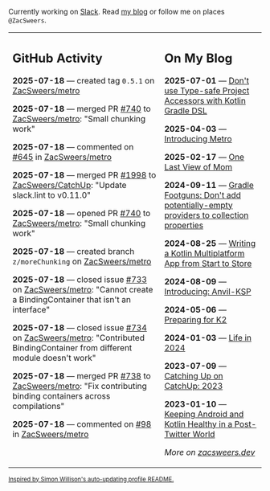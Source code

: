 Currently working on [Slack](https://slack.com/). Read [my blog](https://zacsweers.dev/) or follow me on places `@ZacSweers`.

<table><tr><td valign="top" width="60%">

## GitHub Activity
<!-- githubActivity starts -->
**2025-07-18** — created tag `0.5.1` on [ZacSweers/metro](https://github.com/ZacSweers/metro)

**2025-07-18** — merged PR [#740](https://github.com/ZacSweers/metro/pull/740) to [ZacSweers/metro](https://github.com/ZacSweers/metro): "Small chunking work"

**2025-07-18** — commented on [#645](https://github.com/ZacSweers/metro/issues/645#issuecomment-3089869262) in [ZacSweers/metro](https://github.com/ZacSweers/metro)

**2025-07-18** — merged PR [#1998](https://github.com/ZacSweers/CatchUp/pull/1998) to [ZacSweers/CatchUp](https://github.com/ZacSweers/CatchUp): "Update slack.lint to v0.11.0"

**2025-07-18** — opened PR [#740](https://github.com/ZacSweers/metro/pull/740) to [ZacSweers/metro](https://github.com/ZacSweers/metro): "Small chunking work"

**2025-07-18** — created branch `z/moreChunking` on [ZacSweers/metro](https://github.com/ZacSweers/metro)

**2025-07-18** — closed issue [#733](https://github.com/ZacSweers/metro/issues/733) on [ZacSweers/metro](https://github.com/ZacSweers/metro): "Cannot create a BindingContainer that isn't an interface"

**2025-07-18** — closed issue [#734](https://github.com/ZacSweers/metro/issues/734) on [ZacSweers/metro](https://github.com/ZacSweers/metro): "Contributed BindingContainer from different module doesn't work"

**2025-07-18** — merged PR [#738](https://github.com/ZacSweers/metro/pull/738) to [ZacSweers/metro](https://github.com/ZacSweers/metro): "Fix contributing binding containers across compilations"

**2025-07-18** — commented on [#98](https://github.com/ZacSweers/metro/issues/98#issuecomment-3086813976) in [ZacSweers/metro](https://github.com/ZacSweers/metro)
<!-- githubActivity ends -->
</td><td valign="top" width="40%">

## On My Blog
<!-- blog starts -->
**2025-07-01** — [Don't use Type-safe Project Accessors with Kotlin Gradle DSL](https://www.zacsweers.dev/dont-use-type-safe-project-accessors-with-kotlin-gradle-dsl/)

**2025-04-03** — [Introducing Metro](https://www.zacsweers.dev/introducing-metro/)

**2025-02-17** — [One Last View of Mom](https://www.zacsweers.dev/one-last-view-of-mom/)

**2024-09-11** — [Gradle Footguns: Don't add potentially-empty providers to collection properties](https://www.zacsweers.dev/gradle-footgun-adding-empty-providers-to-collection-properties/)

**2024-08-25** — [Writing a Kotlin Multiplatform App from Start to Store](https://www.zacsweers.dev/writing-a-kotlin-multiplatform-app-from-start-to-store/)

**2024-08-09** — [Introducing: Anvil-KSP](https://www.zacsweers.dev/introducing-anvil-ksp/)

**2024-05-06** — [Preparing for K2](https://www.zacsweers.dev/preparing-for-k2/)

**2024-01-03** — [Life in 2024](https://www.zacsweers.dev/life-in-2024/)

**2023-07-09** — [Catching Up on CatchUp: 2023](https://www.zacsweers.dev/catching-up-on-catchup-2023/)

**2023-01-10** — [Keeping Android and Kotlin Healthy in a Post-Twitter World](https://www.zacsweers.dev/keeping-android-healthy/)
<!-- blog ends -->
_More on [zacsweers.dev](https://zacsweers.dev/)_
</td></tr></table>

<sub><a href="https://simonwillison.net/2020/Jul/10/self-updating-profile-readme/">Inspired by Simon Willison's auto-updating profile README.</a></sub>